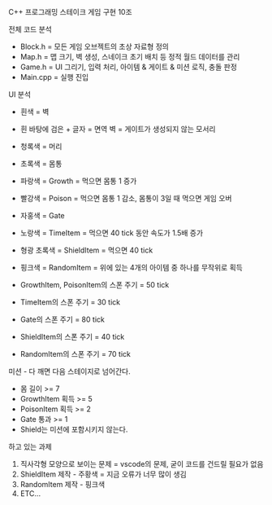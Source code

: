 C++ 프로그래밍 스테이크 게임 구현 10조

전체 코드 분석
- Block.h = 모든 게임 오브젝트의 초상 자료형 정의 
- Map.h = 맵 크기, 벽 생성, 스네이크 초기 배치 등 정적 월드 데이터를 관리
- Game.h = UI 그리기, 입력 처리, 아이템 & 게이트 & 미션 로직, 충돌 판정
- Main.cpp = 실행 진입

UI 분석
- 흰색 = 벽
- 흰 바탕에 검은 + 글자 = 면역 벽 = 게이트가 생성되지 않는 모서리
- 청록색 = 머리
- 초록색 = 몸통
- 파랑색 = Growth = 먹으면 몸통 1 증가
- 빨강색 = Poison = 먹으면 몸통 1 감소, 몸통이 3일 때 먹으면 게임 오버
- 자홍색 = Gate
- 노랑색 = TimeItem = 먹으면 40 tick 동안 속도가 1.5배 증가
- 형광 초록색 = ShieldItem = 먹으면 40 tick
- 핑크색 = RandomItem = 위에 있는 4개의 아이템 중 하나를 무작위로 획득

- GrowthItem, PoisonItem의 스폰 주기 = 50 tick
- TimeItem의 스폰 주기 = 30 tick
- Gate의 스폰 주기 = 80 tick
- ShieldItem의 스폰 주기 = 40 tick
- RandomItem의 스폰 주기 = 70 tick

미션 - 다 깨면 다음 스테이지로 넘어간다.
- 몸 길이 >= 7
- GrowthItem 획득 >= 5
- PoisonItem 획득 >= 2
- Gate 통과 >= 1
- Shield는 미션에 포함시키지 않는다.

하고 있는 과제
1. 직사각형 모양으로 보이는 문제 = vscode의 문제, 굳이 코드를 건드릴 필요가 없음
2. ShieldItem 제작 - 주황색 = 지금 오류가 너무 많이 생김
3. RandomItem 제작 - 핑크색
4. ETC...

